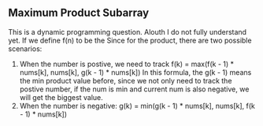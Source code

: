 ## Maximum Product Subarray
This is a dynamic programming question. Alouth I do not fully understand yet.
If we define f(n) to be the Since for the product, there are two possible scenarios:

1. When the number is postive, we need to track
   f(k) = max(f(k - 1) * nums[k], nums[k], g(k - 1) * nums[k])
   In this formula, the g(k - 1) means the min product value before, since we not only
   need to track the postive number, if the num is min and current num is also negative,
   we will get the biggest value.
2. When the number is negative:
   g(k) = min(g(k - 1) * nums[k], nums[k], f(k - 1) * nums[k])
